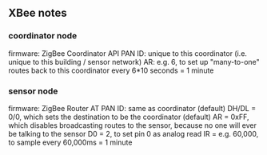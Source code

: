 ## XBee notes

### coordinator node
firmware: ZigBee Coordinator API
PAN ID: unique to this coordinator (i.e. unique to this building / sensor network)
AR: e.g. 6, to set up "many-to-one" routes back to this coordinator every 6*10 seconds = 1 minute

### sensor node
firmware: ZigBee Router AT
PAN ID: same as coordinator
(default) DH/DL = 0/0, which sets the destination to be the coordinator
(default) AR = 0xFF, which disables broadcasting routes to the sensor, because no one will ever be talking to the sensor
D0 = 2, to set pin 0 as analog read
IR = e.g. 60,000, to sample every 60,000ms = 1 minute
